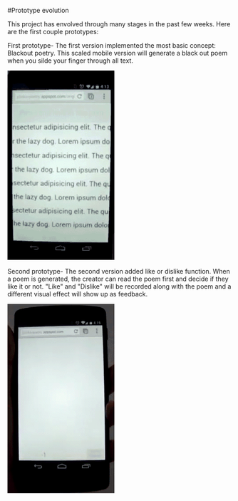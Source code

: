 #Prototype evolution

This project has envolved through many stages in the past few weeks. Here are the first couple prototypes:

First prototype- The first version implemented the most basic concept: Blackout poetry. This scaled mobile version will generate a black out poem when you silde your finger through all text.

![First version](../project_images/Plinko_poetry_version_1.gif?raw=true "First version")

Second prototype- The second version added like or dislike function. When a poem is generated, the creator can read the poem first and decide if they like it or not. "Like" and "Dislike" will be recorded along with the poem and a different visual effect will show up as feedback.

![Second version](../project_images/Plinko_poetry_version_2.gif?raw=true "Second version")




